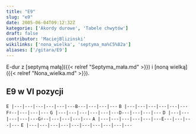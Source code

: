 ```yaml
---
title: "E9"
slug: "e9"
date: 2005-06-04T09:12:32Z
kategorie: ['Akordy durowe', 'Tabele chwytów']
draft: false
contributor: 'MaciejBlizinski'
wikilinks: ['nona_wielka', 'septyma_ma%C5%82a']
aliases: ['/gitara/E9']
---
```

E-dur z [septymą małą]({{< relref "Septyma_mała.md" >}}) i [noną
wielką]({{< relref "Nona_wielka.md" >}}).

## E9 w VI pozycji

`E |---|---|---|---|---|---B---|---|---|---`
`B |---|---|---|---|---|---F♯--|---|---|---`
`G |---|---|---|---|---|---D---|---|---|---`
`D |---|---|---|---|---G♯--|---|---|---|---`
`A |---|---|---|---|---|---E---|---|---|---`
`E |---|---|---|---|---|---|---|---|---|---`


